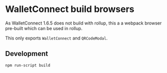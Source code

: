 # WalletConnect build browsers

As WalletConnect 1.6.5 does not build with rollup, this a a webpack browser pre-built which can be used in rollup.

This only exports `WalletConnect` and `QRCodeModal`.

## Development
```
npm run-script build
```
